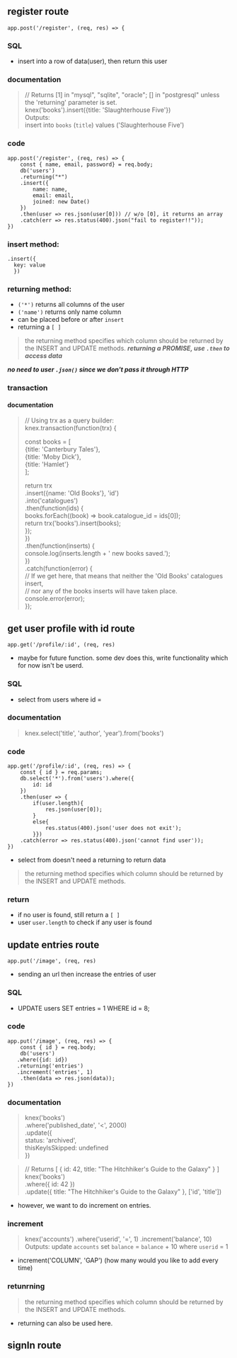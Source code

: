 ## register route
```
app.post('/register', (req, res) => {
```
### SQL
- insert into a row of data(user), then return this user

### documentation
> // Returns [1] in "mysql", "sqlite", "oracle"; [] in "postgresql" unless the 'returning' parameter is set.                
> knex('books').insert({title: 'Slaughterhouse Five'})       
> Outputs:          
> insert into `books` (`title`) values ('Slaughterhouse Five')      

### code
```
app.post('/register', (req, res) => {
    const { name, email, password} = req.body;
    db('users')
    .returning("*")
    .insert({
        name: name,
        email: email,
        joined: new Date()
    })
    .then(user => res.json(user[0])) // w/o [0], it returns an array
    .catch(err => res.status(400).json("fail to register!!"));
})
```

### insert method:
```
.insert({
  key: value
  })
```
### returning method:
- ```('*')``` returns all columns of the user
- ```('name')``` returns only name column
- can be placed before or after ```insert```
- returning a ```[ ]```
> the returning method specifies which column should be returned by the INSERT and UPDATE methods.
***returning a PROMISE, use ```.then``` to access data***

***no need to user ```.json()``` since we don't pass it through HTTP***

### transaction    

#### documentation
> // Using trx as a query builder:    
> knex.transaction(function(trx) {    
> 
>   const books = [    
>     {title: 'Canterbury Tales'},    
>     {title: 'Moby Dick'},    
>     {title: 'Hamlet'}    
>   ];    
> 
>   return trx     
>     .insert({name: 'Old Books'}, 'id')    
>     .into('catalogues')    
>     .then(function(ids) {    
>       books.forEach((book) => book.catalogue_id = ids[0]);    
>       return trx('books').insert(books);    
>     });    
> })    
> .then(function(inserts) {    
>   console.log(inserts.length + ' new books saved.');    
> })    
> .catch(function(error) {    
>   // If we get here, that means that neither the 'Old Books' catalogues insert,    
>   // nor any of the books inserts will have taken place.    
>   console.error(error);    
> });    


## get user profile with id route
```
app.get('/profile/:id', (req, res)
```
- maybe for future function. some dev does this, write functionality which for now isn't be userd.

### SQL
- select from users where id =

### documentation
> knex.select('title', 'author', 'year').from('books')

### code
```
app.get('/profile/:id', (req, res) => {
    const { id } = req.params;
    db.select('*').from('users').where({
        id: id
    })
    .then(user => {
        if(user.length){
            res.json(user[0]);
        }
        else{
            res.status(400).json('user does not exit');
        }})
    .catch(error => res.status(400).json('cannot find user'));
})
```
- select from doesn't need a returning to return data
> the returning method specifies which column should be returned by the INSERT and UPDATE methods.

### return
- if no user is found, still return a ```[ ]``` 
- user ```user.length``` to check if any user is found


## update entries route
```
app.put('/image', (req, res)
```
- sending an url then increase the entries of user

### SQL
- UPDATE users SET entries = 1 WHERE id = 8;

### code
```
app.put('/image', (req, res) => {
    const { id } = req.body;
    db('users')
   .where({id: id})
   .returning('entries')
   .increment('entries', 1)
    .then(data => res.json(data));
})

```

### documentation
> knex('books')    
>   .where('published_date', '<', 2000)    
>   .update({    
>     status: 'archived',    
>     thisKeyIsSkipped: undefined    
>   })
  
> // Returns [ { id: 42, title: "The Hitchhiker's Guide to the Galaxy" } ]    
> knex('books')   
>   .where({ id: 42 })    
>   .update({ title: "The Hitchhiker's Guide to the Galaxy" }, ['id', 'title'])

- however, we want to do increment on entries.
### increment
> knex('accounts')
>   .where('userid', '=', 1)
>   .increment('balance', 10)
> Outputs:
> update `accounts` set `balance` = `balance` + 10 where `userid` = 1
- increment('COLUMN', 'GAP') (how many would you like to add every time)

### retunrning
> the returning method specifies which column should be returned by the INSERT and UPDATE methods.
- returning can also be used here.

## signIn route
